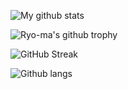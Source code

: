 ![My github stats](https://github-readme-stats.vercel.app/api?username=Yoann-Renard&show_icons=true&theme=onedark&include_all_commits=true)

![Ryo-ma's github trophy](https://github-profile-trophy.vercel.app/?username=Yoann-Renard&row=1&theme=onedark)

![GitHub Streak](https://github-readme-streak-stats.herokuapp.com?user=Yoann-Renard&theme=onedark)

![Github langs](https://github-readme-stats.vercel.app/api/top-langs/?username=Yoann-Renard&layout=compact&langs_count=10&hide=html,css&theme=onedark)

<!--
**Yoann-Renard/Yoann-Renard** is a ✨ _special_ ✨ repository because its `README.md` (this file) appears on your GitHub profile.

Here are some ideas to get you started:

- 🔭 I’m currently working on ...
- 🌱 I’m currently learning ...
- 👯 I’m looking to collaborate on ...
- 🤔 I’m looking for help with ...
- 💬 Ask me about ...
- 📫 How to reach me: ...
- 😄 Pronouns: ...
- ⚡ Fun fact: ...
-->
